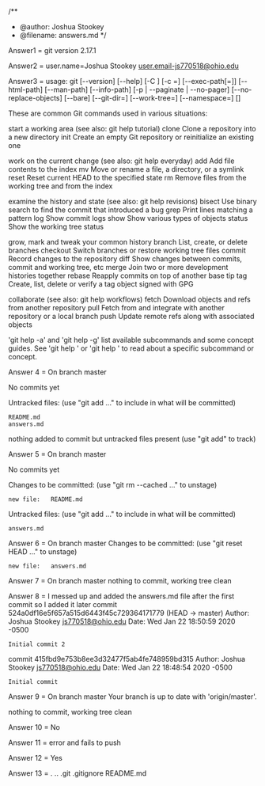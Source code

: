 /**
*   @author: Joshua Stookey
*   @filename: answers.md
*/

Answer1 = git version 2.17.1

Answer2 = user.name=Joshua Stookey
	  user.email-js770518@ohio.edu

Answer3 = usage: git [--version] [--help] [-C <path>] [-c <name>=<value>]
           [--exec-path[=<path>]] [--html-path] [--man-path] [--info-path]
           [-p | --paginate | --no-pager] [--no-replace-objects] [--bare]
           [--git-dir=<path>] [--work-tree=<path>] [--namespace=<name>]
           <command> [<args>]

These are common Git commands used in various situations:

start a working area (see also: git help tutorial)
   clone      Clone a repository into a new directory
   init       Create an empty Git repository or reinitialize an existing one

work on the current change (see also: git help everyday)
   add        Add file contents to the index
   mv         Move or rename a file, a directory, or a symlink
   reset      Reset current HEAD to the specified state
   rm         Remove files from the working tree and from the index

examine the history and state (see also: git help revisions)
   bisect     Use binary search to find the commit that introduced a bug
   grep       Print lines matching a pattern
   log        Show commit logs
   show       Show various types of objects
   status     Show the working tree status

grow, mark and tweak your common history
   branch     List, create, or delete branches
   checkout   Switch branches or restore working tree files
   commit     Record changes to the repository
   diff       Show changes between commits, commit and working tree, etc
   merge      Join two or more development histories together
   rebase     Reapply commits on top of another base tip
   tag        Create, list, delete or verify a tag object signed with GPG

collaborate (see also: git help workflows)
   fetch      Download objects and refs from another repository
   pull       Fetch from and integrate with another repository or a local branch
   push       Update remote refs along with associated objects

'git help -a' and 'git help -g' list available subcommands and some
concept guides. See 'git help <command>' or 'git help <concept>'
to read about a specific subcommand or concept.

Answer 4 = On branch master

No commits yet

Untracked files:
  (use "git add <file>..." to include in what will be committed)

	README.md
	answers.md

nothing added to commit but untracked files present (use "git add" to track)

Answer 5 = On branch master

No commits yet

Changes to be committed:
  (use "git rm --cached <file>..." to unstage)

	new file:   README.md

Untracked files:
  (use "git add <file>..." to include in what will be committed)

	answers.md

Answer 6 = On branch master
Changes to be committed:
  (use "git reset HEAD <file>..." to unstage)

	new file:   answers.md

Answer 7 = On branch master
nothing to commit, working tree clean

Answer 8 = I messed up and added the answers.md file after the first commit so I added it later
commit 524a0df16e5f657a515d6443f45c729364171779 (HEAD -> master)
Author: Joshua Stookey <js770518@ohio.edu>
Date:   Wed Jan 22 18:50:59 2020 -0500

    Initial commit 2

commit 415fbd9e753b8ee3d32477f5ab4fe748959bd315
Author: Joshua Stookey <js770518@ohio.edu>
Date:   Wed Jan 22 18:48:54 2020 -0500

    Initial commit

Answer 9 = On branch master
Your branch is up to date with 'origin/master'.

nothing to commit, working tree clean

Answer 10 = No

Answer 11 = error and fails to push

Answer 12 = Yes

Answer 13 = .  ..  .git  .gitignore  README.md